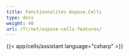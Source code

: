 ```yaml
---
title: Fonctionnalités Aspose.Cells
type: docs
weight: 40
url: /fr/net/aspose-cells-features/
---
```



{{< app/cells/assistant language="csharp" >}}
